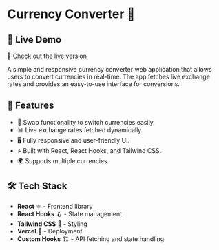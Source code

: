 # Currency Converter 💱
## 🚀 Live Demo
🔗 [Check out the live version](https://currency-converter-nine-fawn.vercel.app/)


A simple and responsive currency converter web application that allows users to convert currencies in real-time. The app fetches live exchange rates and provides an easy-to-use interface for conversions.

## 🌟 Features
- 🔄 Swap functionality to switch currencies easily.
- 📊 Live exchange rates fetched dynamically.
- 🖥️ Fully responsive and user-friendly UI.
- ⚡ Built with React, React Hooks, and Tailwind CSS.
- 🌍 Supports multiple currencies.

## 🛠️ Tech Stack
- **React** ⚛️ - Frontend library
- **React Hooks** 🪝 - State management
- **Tailwind CSS** 🎨 - Styling
- **Vercel** 🚀 - Deployment
- **Custom Hooks** 🏗️ - API fetching and state handling
